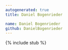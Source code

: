 ```yaml
---
autogenerated: true
title: Daniel Bogenrieder

name: Daniel Bogenrieder
github: DanielBogenrieder
---
```


{% include stub %}
